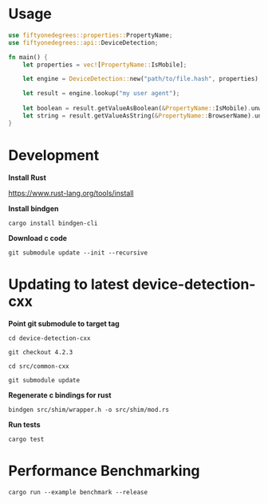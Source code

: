 # Usage

```rust
use fiftyonedegrees::properties::PropertyName;
use fiftyonedegrees::api::DeviceDetection;

fn main() {
    let properties = vec![PropertyName::IsMobile];

    let engine = DeviceDetection::new("path/to/file.hash", properties);

    let result = engine.lookup("my user agent");
    
    let boolean = result.getValueAsBoolean(&PropertyName::IsMobile).unwrap().unwrap();
    let string = result.getValueAsString(&PropertyName::BrowserName).unwrap().unwrap();
}
```

# Development

**Install Rust**

https://www.rust-lang.org/tools/install

**Install bindgen**

`cargo install bindgen-cli`

**Download c code**

`git submodule update --init --recursive`

# Updating to latest device-detection-cxx

**Point git submodule to target tag**

`cd device-detection-cxx`

`git checkout 4.2.3`

`cd src/common-cxx`

`git submodule update`

**Regenerate c bindings for rust**

`bindgen src/shim/wrapper.h -o src/shim/mod.rs`

**Run tests**

`cargo test`

# Performance Benchmarking

`cargo run --example benchmark --release`